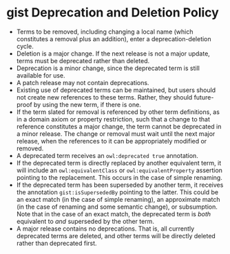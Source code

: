 gist Deprecation and Deletion Policy
=====

- Terms to be removed, including changing a local name (which constitutes a removal plus an addition), enter a deprecation-deletion cycle.
- Deletion is a major change. If the next release is not a major update, terms must be deprecated rather than deleted.
- Deprecation is a minor change, since the deprecated term is still available for use.
- A patch release may not contain deprecations.
- Existing use of deprecated terms can be maintained, but users should not create new references to these terms. Rather, they should future-proof by using the new term, if there is one.
- If the term slated for removal is referenced by other term definitions, as in a domain axiom or property restriction, such that a change to that reference constitutes a major change, the term cannot be deprecated in a minor release. The change or removal must wait until the next major release, when the references to it can be appropriately modified or removed.
- A deprecated term receives an `owl:deprecated true` annotation.
- If the deprecated term is directly replaced by another equivalent term, it will include an `owl:equivalentClass` or `owl:equivalentProperty` assertion pointing to the replacement. This occurs in the case of simple renaming.
- If the deprecated term has been superseded by another term, it receives the annotation `gist:isSupersededBy` pointing to the latter. This could be an exact match (in the case of simple renaming), an approximate match (in the case of renaming and some semantic change), or subsumption. Note that in the case of an exact match, the deprecated term is  _both_ equivalent to _and_ superseded by the other term.
- A major release contains no deprecations. That is, all currently deprecated terms are deleted, and other terms will be directly deleted rather than deprecated first.
